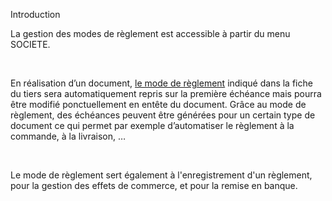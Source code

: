 






Introduction




La gestion des modes de règlement est accessible à partir du menu SOCIETE.


 


En réalisation d’un document, [le mode de règlement](../3/ModeReglement.htm) indiqué dans la fiche du tiers sera automatiquement repris sur la première échéance mais pourra être modifié ponctuellement en entête du document. Grâce au mode de règlement, des échéances peuvent être générées pour un certain type de document ce qui permet par exemple d’automatiser le règlement à la commande, à la livraison, …


 


Le mode de règlement sert également à l'enregistrement d'un règlement, pour la gestion des effets de commerce, et pour la remise en banque.


